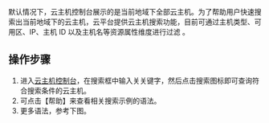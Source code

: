 默认情况下，云主机控制台展示的是当前地域下全部云主机。为了帮助用户快速搜索出当前地域下的云主机，云平台提供云主机搜索功能，目前可通过主机类型、可用区、IP、主机 ID 以及主机名等资源属性维度进行过滤 。

## 操作步骤

1. 进入[云主机控制台](http://console.tce.fsphere.cn/cvm/index)，在搜索框中输入关关键字，然后点击搜索图标即可查询符合搜索条件的云主机。
2. 可点击【帮助】来查看相关搜索示例的语法。
3. 更多语法，参考下图。